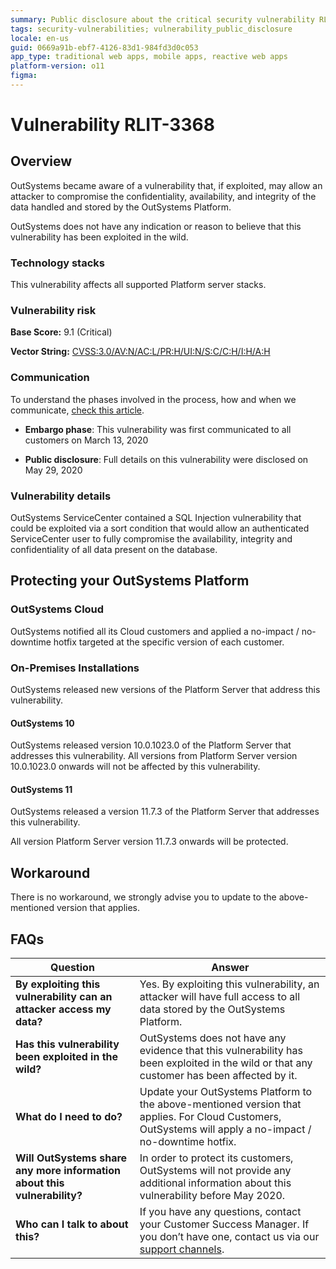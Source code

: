```yaml
---
summary: Public disclosure about the critical security vulnerability RLIT-3368
tags: security-vulnerabilities; vulnerability_public_disclosure
locale: en-us
guid: 0669a91b-ebf7-4126-83d1-984fd3d0c053
app_type: traditional web apps, mobile apps, reactive web apps
platform-version: o11
figma:
---
```



# Vulnerability RLIT-3368

## Overview

OutSystems became aware of a vulnerability that, if exploited, may allow an attacker to compromise the confidentiality, availability, and integrity of the data handled and stored by the OutSystems Platform.

OutSystems does not have any indication or reason to believe that this vulnerability has been exploited in the wild.

### Technology stacks

This vulnerability affects all supported Platform server stacks.

### Vulnerability risk

**Base Score:** 9.1 (Critical)

**Vector String:** [CVSS:3.0/AV:N/AC:L/PR:H/UI:N/S:C/C:H/I:H/A:H](https://www.first.org/cvss/calculator/3.0#CVSS:3.0/AV:N/AC:L/PR:H/UI:N/S:C/C:H/I:H/A:H)

### Communication
To understand the phases involved in the process, how and when we communicate, [check this article](https://success.outsystems.com/Support/Security/Vulnerabilities).

* **Embargo phase**: This vulnerability was first communicated to all customers on March 13, 2020

* **Public disclosure**: Full details on this vulnerability were disclosed on May 29, 2020

### Vulnerability details

OutSystems ServiceCenter contained a SQL Injection vulnerability that could be exploited via a sort condition that would allow an authenticated ServiceCenter user to fully compromise the availability, integrity and confidentiality of all data present on the database.

## Protecting your OutSystems Platform
### OutSystems Cloud
OutSystems notified all its Cloud customers and applied a no-impact / no-downtime hotfix targeted at the specific version of each customer.

### On-Premises Installations
OutSystems released new versions of the Platform Server that address this vulnerability.

#### OutSystems 10

OutSystems released version 10.0.1023.0 of the Platform Server that addresses this vulnerability.
All versions from Platform Server version 10.0.1023.0 onwards will not be affected by this vulnerability.

#### OutSystems 11

OutSystems released a version 11.7.3 of the Platform Server that addresses this vulnerability.

All version Platform Server version 11.7.3 onwards will be protected.

## Workaround

There is no workaround, we strongly advise you to update to the above-mentioned version that applies.

## FAQs

 

| Question         | Answer                                             |
|--------------------------------------------------------------------------|---------------------------------------------------------------------------------------------------------------------------------------------------------------------|
| **By exploiting this vulnerability can an attacker access my data?**         | Yes. By exploiting this vulnerability, an attacker will have full access to all data stored by the OutSystems Platform.                                             |
| **Has this vulnerability been exploited in the wild?**                   | OutSystems does not have any evidence that this vulnerability has been exploited in the wild or that any customer has been affected by it.                          |
| **What do I need to do?**                                                | Update your OutSystems Platform to the above-mentioned version that applies. For Cloud Customers, OutSystems will apply a no-impact / no-downtime hotfix.            |
| **Will OutSystems share any more information about this vulnerability?** | In order to protect its customers, OutSystems will not provide any additional information about this vulnerability before May 2020.                                 |
| **Who can I talk to about this?**                                        | If you have any questions, contact your Customer Success Manager. If you don’t have one, contact us via our [support channels](https://www.outsystems.com/legal/success/contact-outsystems-technical-support/). |


